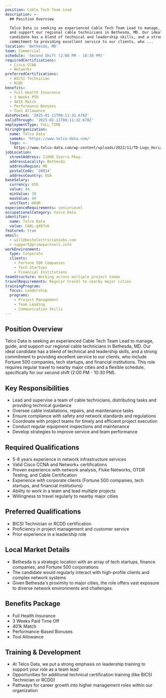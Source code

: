 ```yaml
---
position: Cable Tech Team Lead
description: >-
  ## Position Overview

  Telco Data is seeking an experienced Cable Tech Team Lead to manage, guide,
  and support our regional cable technicians in Bethesda, MD. Our ideal
  candidate has a blend of technical and leadership skills, and a strong
  commitment to providing excellent service to our clients, who ...
location: 'Bethesda, MD'
team: Commercial
schedule: 'Second Shift (2:00 PM - 10:30 PM)'
requiredCertifications:
  - Cisco CCNA
  - Network+
preferredCertifications:
  - BICSI Technician
  - RCDD
benefits:
  - Full Health Insurance
  - 3 Weeks PTO
  - 401k Match
  - Performance Bonuses
  - Tool Allowance
datePosted: '2025-01-11T08:11:32.678Z'
validThrough: '2025-02-11T08:11:32.678Z'
employmentType: FULL_TIME
hiringOrganization:
  name: Telco Data
  sameAs: 'https://www.telco-data.com/'
  logo: >-
    https://www.telco-data.com/wp-content/uploads/2022/11/TD-Logo_Horizontal_Color.webp
jobLocation:
  streetAddress: 11060 Sierra Pkwy.
  addressLocality: Bethesda
  addressRegion: MD
  postalCode: '20814'
  addressCountry: USA
baseSalary:
  currency: USD
  value: 44
  minValue: 39
  maxValue: 49
  unitText: HOUR
experienceRequirements: seniorLevel
occupationalCategory: Voice Data
identifier:
  name: Telco Data
  value: CABL-g487nk
featured: true
email:
  - will@bestelectricianjobs.com
  - support@primepartners.info
workEnvironment:
  type: Corporate
  clients:
    - Fortune 500 Companies
    - Tech Startups
    - Financial Institutions
teamStructure: Working across multiple project teams
travelRequirements: Regular travel to nearby major cities
trainingProgram:
  focus: Leadership
  programs:
    - Project Management
    - Team Leading
    - Communication Skills
---
```




## Position Overview
Telco Data is seeking an experienced Cable Tech Team Lead to manage, guide, and support our regional cable technicians in Bethesda, MD. Our ideal candidate has a blend of technical and leadership skills, and a strong commitment to providing excellent service to our clients, who include Fortune 500 companies, tech startups, and financial institutions. This role requires regular travel to nearby major cities and a flexible schedule, specifically for our second shift (2:00 PM - 10:30 PM).

## Key Responsibilities
- Lead and supervise a team of cable technicians, distributing tasks and providing technical guidance
- Oversee cable installations, repairs, and maintenance tasks
- Ensure compliance with safety and network standards and regulations
- Coordinate with project teams for timely and efficient project execution
- Conduct regular equipment inspections and maintenance
- Develop strategies to improve service and team performance

## Required Qualifications
- 5-8 years experience in network infrastructure services
- Valid Cisco CCNA and Network+ certifications
- Proven experience with network analysis, Fluke Networks, OTDR Testing, and Cable Certification
- Experience with corporate clients (Fortune 500 companies, tech startups, and financial institutions)
- Ability to work in a team and lead multiple projects
- Willingness to travel regularly to nearby major cities

## Preferred Qualifications
- BICSI Technician or RCDD certification
- Proficiency in project management and customer service
- Prior experience in a leadership role

## Local Market Details
- Bethesda is a strategic location with an array of tech startups, finance companies, and Fortune 500 corporations
- The candidate would regularly interact with high-profile clients and complex network systems
- Given Bethesda's proximity to major cities, the role offers vast exposure to diverse network environments and challenges.

## Benefits Package
- Full Health Insurance
- 3 Weeks Paid Time Off
- 401k Match
- Performance-Based Bonuses
- Tool Allowance

## Training & Development
- At Telco Data, we put a strong emphasis on leadership training to support your role as a team lead
- Opportunities for additional technical certification training (like BICSI Technician or RCDD)
- Pathways for career growth into higher management roles within our organization
